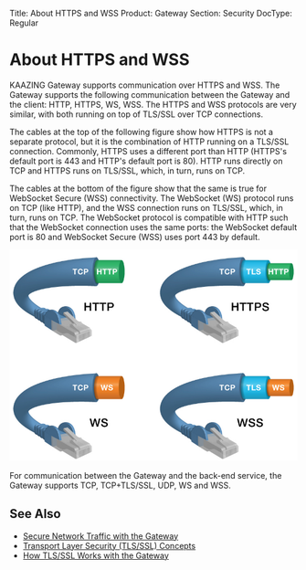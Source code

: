 Title: About HTTPS and WSS
Product: Gateway
Section: Security
DocType: Regular

About HTTPS and WSS
======================================================================

KAAZING Gateway supports communication over HTTPS and WSS. The Gateway supports the following communication between the Gateway and the client: HTTP, HTTPS, WS, WSS. The HTTPS and WSS protocols are very similar, with both running on top of TLS/SSL over TCP connections.

The cables at the top of the following figure show how HTTPS is not a separate protocol, but it is the combination of HTTP running on a TLS/SSL connection. Commonly, HTTPS uses a different port than HTTP (HTTPS's default port is 443 and HTTP's default port is 80). HTTP runs directly on TCP and HTTPS runs on TLS/SSL, which, in turn, runs on TCP.

The cables at the bottom of the figure show that the same is true for WebSocket Secure (WSS) connectivity. The WebSocket (WS) protocol runs on TCP (like HTTP), and the WSS connection runs on TLS/SSL, which, in turn, runs on TCP. The WebSocket protocol is compatible with HTTP such that the WebSocket connection uses the same ports: the WebSocket default port is 80 and WebSocket Secure (WSS) uses port 443 by default.

![](../images/f-portable-network-e.jpg)

For communication between the Gateway and the back-end service, the Gateway supports TCP, TCP+TLS/SSL, UDP, WS and WSS.

See Also
------------------------------

-   [Secure Network Traffic with the Gateway](o_tls.md)
-   [Transport Layer Security (TLS/SSL) Concepts](c_tls.md)
-   [How TLS/SSL Works with the Gateway](u_tls_works.md)
